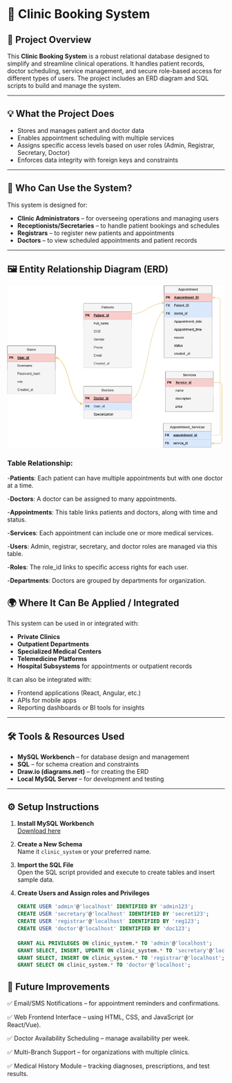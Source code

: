 # 🏥 Clinic Booking System

## 📌 Project Overview

This **Clinic Booking System** is a robust relational database designed to simplify and streamline clinical operations. It handles patient records, doctor scheduling, service management, and secure role-based access for different types of users. The project includes an ERD diagram and SQL scripts to build and manage the system.

---

## 💡 What the Project Does

- Stores and manages patient and doctor data
- Enables appointment scheduling with multiple services
- Assigns specific access levels based on user roles (Admin, Registrar, Secretary, Doctor)
- Enforces data integrity with foreign keys and constraints

---

## 👥 Who Can Use the System?

This system is designed for:

- **Clinic Administrators** – for overseeing operations and managing users
- **Receptionists/Secretaries** – to handle patient bookings and schedules
- **Registrars** – to register new patients and appointments
- **Doctors** – to view scheduled appointments and patient records

---

## 🖼️ Entity Relationship Diagram (ERD)
![ERD Diagram](/Clinic_Booking_System.drawio.png)
 
### Table Relationship:
-**Patients**: Each patient can have multiple appointments but with one doctor at a time.

-**Doctors**: A doctor can be assigned to many appointments.

-**Appointments**: This table links patients and doctors, along with time and status.

-**Services**: Each appointment can include one or more medical services.

-**Users**: Admin, registrar, secretary, and doctor roles are managed via this table.

-**Roles**: The role_id links to specific access rights for each user.

-**Departments**: Doctors are grouped by departments for organization.

## 🌍 Where It Can Be Applied / Integrated

This system can be used in or integrated with:

- **Private Clinics**
- **Outpatient Departments**
- **Specialized Medical Centers**
- **Telemedicine Platforms**
- **Hospital Subsystems** for appointments or outpatient records

It can also be integrated with:
- Frontend applications (React, Angular, etc.)
- APIs for mobile apps
- Reporting dashboards or BI tools for insights

---

## 🛠 Tools & Resources Used

- **MySQL Workbench** – for database design and management
- **SQL** – for schema creation and constraints
- **Draw.io (diagrams.net)** – for creating the ERD
- **Local MySQL Server** – for development and testing

---

## ⚙️ Setup Instructions

1. **Install MySQL Workbench**  
   [Download here](https://dev.mysql.com/downloads/workbench/)

2. **Create a New Schema**  
   Name it `clinic_system` or your preferred name.

3. **Import the SQL File**  
   Open the SQL script provided and execute to create tables and insert sample data.

4. **Create Users and Assign roles and Privileges**
   ```sql
   CREATE USER 'admin'@'localhost' IDENTIFIED BY 'admin123';
   CREATE USER 'secretary'@'localhost' IDENTIFIED BY 'secret123';
   CREATE USER 'registrar'@'localhost' IDENTIFIED BY 'reg123';
   CREATE USER 'doctor'@'localhost' IDENTIFIED BY 'doc123';

   GRANT ALL PRIVILEGES ON clinic_system.* TO 'admin'@'localhost';
   GRANT SELECT, INSERT, UPDATE ON clinic_system.* TO 'secretary'@'localhost';
   GRANT SELECT, INSERT ON clinic_system.* TO 'registrar'@'localhost';
   GRANT SELECT ON clinic_system.* TO 'doctor'@'localhost';

## 🔮 Future Improvements
✅ Email/SMS Notifications – for appointment reminders and confirmations.

✅ Web Frontend Interface – using HTML, CSS, and JavaScript (or React/Vue).

✅ Doctor Availability Scheduling – manage availability per week.

✅ Multi-Branch Support – for organizations with multiple clinics.

✅ Medical History Module – tracking diagnoses, prescriptions, and test results.




